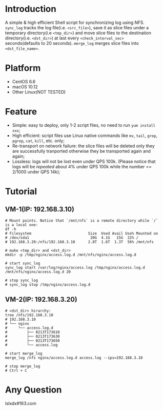 # Introduction
A simple &amp; high efficient Shell script for synchronizing log using NFS.
`sync_log` tracks the log file(i.e. `<src_file>`), save it as slice files under a temporary directory(i.e `<tmp_dir>`) and move slice files to the destination directory(i.e. `<dst_dir>`) at last every `<check_interval_sec>` seconds(defaults to 20 seconds).
`merge_log` merges slice files into `<dst_file_name>`.

# Platform
* CentOS 6.6
* macOS 10.12
* Other Linux(NOT TESTED)

# Feature
* Simple: easy to deploy, only 1-2 script files, no need to run `yum install xxx`;
* High efficient: script files use Linux native commands like `mv`, `tail`, `grep`, `pgrep`, `cat`, `kill`, etc. only;
* Re-transport on network failure: the slice files will be deleted only they are successfully tranported otherwise they be transported again and again;
* Lossless: logs will not be lost even under QPS 100k. (Please notice that logs will be *repeated* about 4% under QPS 100k while the number <= 2/1000 under QPS 14k);

# Tutorial
## VM-1(IP: 192.168.3.10)
```
# Mount points. Notice that `/mnt/nfs` is a remote directory while `/` is a local one:
df -h
# Filesystem                          Size  Used Avail Use% Mounted on
# /dev/sda1                            20G  4.1G   15G  22% /
# 192.168.3.20:/nfs/192.168.3.10      2.8T  1.6T  1.3T  56% /mnt/nfs

# make <tmp_dir> and <dst_dir>
mkdir -p /tmp/nginx/access.log.d /mnt/nfs/nginx/access.log.d

# start sync_log
sync_log start /var/log/nginx/access.log /tmp/nginx/access.log.d /mnt/nfs/nginx/access.log.d 20

# stop sync_log
# sync_log stop /tmp/nginx/access.log.d
```
## VM-2(IP: 192.168.3.20)
```
# <dst_dir> hirarchy:
tree /nfs/192.168.3.10
# 192.168.3.10
# └── nginx
#     └── access.log.d
#         ├── 0213T173610
#         ├── 0213T173630
#         ├── 0213T173650
#         └── access.log

# start merge_log
merge_log /nfs nginx/access.log.d access.log --ips=192.168.3.10

# stop merge_log
# Ctrl + C
```

# Any Question
lslxdx#163.com

